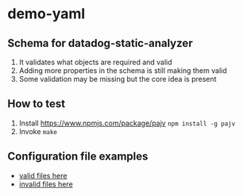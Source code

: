 # demo-yaml

## Schema for datadog-static-analyzer

1. It validates what objects are required and valid
2. Adding more properties in the schema is still making them valid
3. Some validation may be missing but the core idea is present

## How to test

1. Install https://www.npmjs.com/package/pajv `npm install -g pajv`
2. Invoke `make`


## Configuration file examples

 - [valid files here](examples/valid)
 - [invalid files here](examples/invalid)
